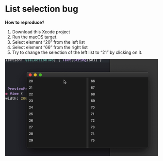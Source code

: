 # List selection bug

**How to reproduce?**

1. Download this Xcode project
2. Run the macOS target.
3. Select element “20” from the left list
4. Select element “66” from the right list
5. Try to change the selection of the left list to “21” by clicking on it.

![screen capture](screen%20capture.gif)

